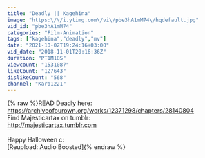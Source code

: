 ```yaml
---
title: "Deadly || Kagehina"
image: "https:\/\/i.ytimg.com\/vi\/pbe3hA1mM74\/hqdefault.jpg"
vid_id: "pbe3hA1mM74"
categories: "Film-Animation"
tags: ["kagehina","deadly","mv"]
date: "2021-10-02T19:24:16+03:00"
vid_date: "2018-11-01T20:16:36Z"
duration: "PT1M18S"
viewcount: "1531087"
likeCount: "127643"
dislikeCount: "568"
channel: "Karo1221"
---
```

{% raw %}READ Deadly here:<br /><a rel="nofollow" target="blank" href="https://archiveofourown.org/works/12371298/chapters/28140804">https://archiveofourown.org/works/12371298/chapters/28140804</a><br />Find Majesticartax on tumblr:<br /><a rel="nofollow" target="blank" href="http://majesticartax.tumblr.com">http://majesticartax.tumblr.com</a><br /><br />Happy Halloween c:<br />[Reupload: Audio Boosted]{% endraw %}
